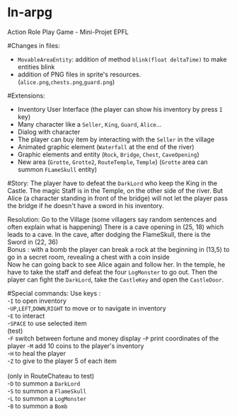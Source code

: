 # ln-arpg

Action Role Play Game - Mini-Projet EPFL


#Changes in files: 
- `MovableAreaEntity`: addition of method `blink(float deltaTime)` to make entities blink
- addition of PNG files in sprite's resources. (`alice.png`,`chests.png`,`guard.png`) 

#Extensions:
- Inventory User Interface (the player can show his inventory by press `I` key)
- Many character like a `Seller`, `King`, `Guard`, `Alice`...
- Dialog with character
- The player can buy item by interacting with the `Seller` in the village 
- Animated graphic element (`Waterfall` at the end of the river)
- Graphic elements and entity (`Rock`, `Bridge`, `Chest`, `CaveOpening`)
- New area (`Grotte`, `Grotte2`, `RouteTemple`, `Temple`) (`Grotte` area can summon `FLameSkull` entity)

#Story:
The player have to defeat the `DarkLord` who keep the King in the Castle. 
The magic Staff is in the Temple, on the other side of the river.
But Alice (a character standing in front of the bridge) will not let the player pass the bridge if he doesn't have a sword in his inventory.

Resolution: Go to the Village (some villagers say random sentences and often explain what is happening)
            There is a cave opening in (25, 18) which leads to a cave. In the cave, after dodging the FlameSkull, there is the Sword in (22, 36) 
            <br>Bonus : with a bomb the player can break a rock at the beginning in (13,5) to go in a secret room, revealing a chest with a coin inside <br>
            Now he can going back to see Alice again and follow her. In the temple, he have to take the staff and defeat the four `LogMonster` to go out.
            Then the player can fight the `DarkLord`, take the `CastleKey` and open the `CastleDoor`.
            
#Special commands:
Use keys : <br>
-`I` to open inventory     
-`UP`,`LEFT`,`DOWN`,`RIGHT` to move or to navigate in inventory <br>
-`E` to interact <br>
-`SPACE` to use selected item <br>
(test) <br>
-`F` switch between fortune and money display
-`P` print coordinates of the player
-`M` add 10 coins to the player's inventory<br>
-`H` to heal the player<br>
-`Z` to give to the player 5 of each item <br>
<br>
(only in RouteChateau to test)<br>
-`D` to summon a `DarkLord`<br>
-`S` to summon a `FlameSkull`<br>
-`L` to summon a `LogMonster`<br>
-`B` to summon a `Bomb`<br>
